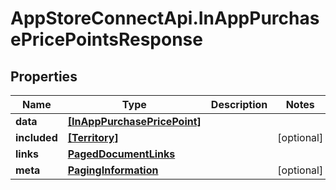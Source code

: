 # AppStoreConnectApi.InAppPurchasePricePointsResponse

## Properties

Name | Type | Description | Notes
------------ | ------------- | ------------- | -------------
**data** | [**[InAppPurchasePricePoint]**](InAppPurchasePricePoint.md) |  | 
**included** | [**[Territory]**](Territory.md) |  | [optional] 
**links** | [**PagedDocumentLinks**](PagedDocumentLinks.md) |  | 
**meta** | [**PagingInformation**](PagingInformation.md) |  | [optional] 


